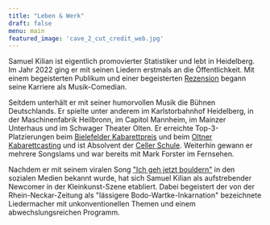 ```yaml
---
title: "Leben & Werk"
draft: false
menu: main
featured_image: 'cave_2_cut_credit_web.jpg'
---
```


Samuel Kilian ist eigentlich promovierter Statistiker und lebt in Heidelberg. Im Jahr 2022 ging er mit seinen Liedern erstmals an die Öffentlichkeit. Mit einem begeisterten Publikum und einer begeisterten [Rezension](https://www.rnz.de/kultur/kultur-regional_artikel,-Heidelberg-Beim-Liederslam-kann-man-sich-auch-mal-zuruecklehnen-_arid,804697.html) begann seine Karriere als Musik-Comedian.

Seitdem unterhält er mit seiner humorvollen Musik die Bühnen Deutschlands. Er spielte unter anderem im Karlstorbahnhof Heidelberg, in der Maschinenfabrik Heilbronn, im Capitol Mannheim, im Mainzer Unterhaus und im Schwager Theater Olten. Er erreichte Top-3-Platzierungen beim [Bielefelder Kabarettpreis](https://www.kabarett-bielefeld.de/) und beim [Oltner Kabarettcasting](https://www.kabarett-casting.ch/samuel-kilian-klettert-aufs-podest/) und ist Absolvent der [Celler Schule](https://www.celler-schule.de/). Weiterhin gewann er mehrere Songslams und war bereits mit Mark Forster im Fernsehen.

Nachdem er mit seinem viralen Song ["Ich geh jetzt bouldern"](https://www.instagram.com/reel/CvMXyCHohkO/?utm_source=ig_web_copy_link&igshid=MzRlODBiNWFlZA==) in den sozialen Medien bekannt wurde, hat sich Samuel Kilian als aufstrebender Newcomer in der Kleinkunst-Szene etabliert. Dabei begeistert der von der Rhein-Neckar-Zeitung als "lässigere Bodo-Wartke-Inkarnation" bezeichnete Liedermacher mit unkonventionellen Themen und einem abwechslungsreichen Programm.